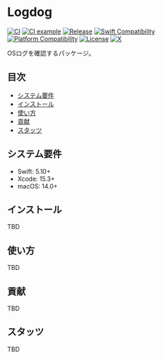 # Logdog

[![CI](https://github.com/uhooi/Logdog/actions/workflows/ci.yml/badge.svg?branch=main)](https://github.com/uhooi/Logdog/actions/workflows/ci.yml)
[![CI example](https://github.com/uhooi/Logdog/actions/workflows/ci-examples.yml/badge.svg?branch=main)](https://github.com/uhooi/Logdog/actions/workflows/ci-examples.yml)
[![Release](https://img.shields.io/github/v/release/uhooi/Logdog)](https://github.com/uhooi/Logdog/releases/latest)
[![Swift Compatibility](https://img.shields.io/endpoint?url=https%3A%2F%2Fswiftpackageindex.com%2Fapi%2Fpackages%2Fuhooi%2FLogdog%2Fbadge%3Ftype%3Dswift-versions)](https://swiftpackageindex.com/uhooi/Logdog)
[![Platform Compatibility](https://img.shields.io/endpoint?url=https%3A%2F%2Fswiftpackageindex.com%2Fapi%2Fpackages%2Fuhooi%2FLogdog%2Fbadge%3Ftype%3Dplatforms)](https://swiftpackageindex.com/uhooi/Logdog)
[![License](https://img.shields.io/github/license/uhooi/Logdog)](https://github.com/uhooi/Logdog/blob/main/LICENSE)
[![X](https://img.shields.io/twitter/follow/the_uhooi?style=social)](https://twitter.com/the_uhooi)

OSログを確認するパッケージ。

## 目次

- [システム要件](#システム要件)
- [インストール](#インストール)
- [使い方](#使い方)
- [貢献](#貢献)
- [スタッツ](#スタッツ)

## システム要件

- Swift: 5.10+
- Xcode: 15.3+
- macOS: 14.0+

## インストール

TBD

## 使い方

TBD

## 貢献

TBD

## スタッツ

TBD
